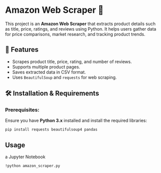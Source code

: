 # Amazon Web Scraper 🛒

This project is an **Amazon Web Scraper** that extracts product details such as title, price, ratings, and reviews using Python. It helps users gather data for price comparisons, market research, and tracking product trends.

## 🚀 Features
- Scrapes product title, price, rating, and number of reviews.
- Supports multiple product pages.
- Saves extracted data in CSV format.
- Uses `BeautifulSoup` and `requests` for web scraping.

## 🛠 Installation & Requirements
### Prerequisites:
Ensure you have **Python 3.x** installed and install the required libraries:

```bash
pip install requests beautifulsoup4 pandas
```
## Usage
a Jupyter Notebook
```bash
!python amazon_scraper.py
